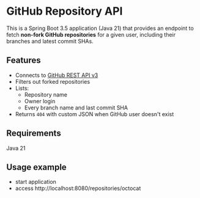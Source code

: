 # GitHub Repository API

This is a Spring Boot 3.5 application (Java 21) that provides an endpoint to fetch **non-fork GitHub repositories** for a given user, including their branches and latest commit SHAs.

## Features
- Connects to [GitHub REST API v3](https://developer.github.com/v3/)
- Filters out forked repositories
- Lists:
  - Repository name
  - Owner login
  - Every branch name and last commit SHA
- Returns `404` with custom JSON when GitHub user doesn't exist

## Requirements  
Java 21

## Usage example
- start application
- access http://localhost:8080/repositories/octocat



